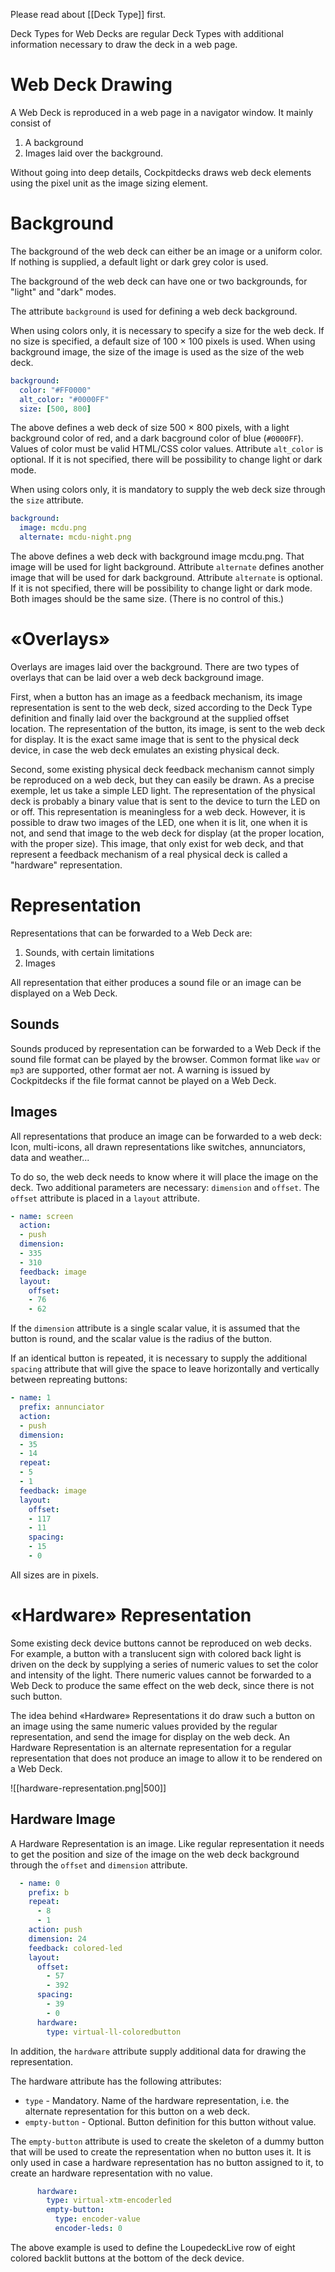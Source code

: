 Please read about [[Deck Type]] first.

Deck Types for Web Decks are regular Deck Types with additional information necessary to draw the deck in a web page.

# Web Deck Drawing

A Web Deck is reproduced in a web page in a navigator window. It mainly consist of

1. A background
2. Images laid over the background.

Without going into deep details, Cockpitdecks draws web deck elements using the pixel unit as the image sizing element.

# Background

The background of the web deck can either be an image or a uniform color. If nothing is supplied, a default light or dark grey color is used.

The background of the web deck can have one or two backgrounds, for "light" and "dark" modes.

The attribute `background` is used for defining a web deck background.

When using colors only, it is necessary to specify a size for the web deck. If no size is specified, a default size of 100 × 100 pixels is used. When using background image, the size of the image is used as the size of the web deck.

```yaml
background:
  color: "#FF0000"
  alt_color: "#0000FF"
  size: [500, 800]
```

The above defines a web deck of size 500 × 800 pixels, with a light background color of red, and a dark bacground color of blue (`#0000FF`). Values of color must be valid HTML/CSS color values. Attribute `alt_color` is optional. If it is not specified, there will be possibility to change light or dark mode.

When using colors only, it is mandatory to supply the web deck size through the `size` attribute.

```yaml
background:
  image: mcdu.png
  alternate: mcdu-night.png
```

The above defines a web deck with background image mcdu.png. That image will be used for light background. Attribute `alternate` defines another image that will be used for dark background. Attribute `alternate` is optional. If it is not specified, there will be possibility to change light or dark mode. Both images should be the same size. (There is no control of this.)

# «Overlays»

Overlays are images laid over the background. There are two types of overlays that can be laid over a web deck background image.

First, when a button has an image as a feedback mechanism, its image representation is sent to the web deck, sized according to the Deck Type definition and finally laid over the background at the supplied offset location. The representation of the button, its image, is sent to the web deck for display. It is the exact same image that is sent to the physical deck device, in case the web deck emulates an existing physical deck.

Second, some existing physical deck feedback mechanism cannot simply be reproduced on a web deck, but they can easily be drawn. As a precise exemple, let us take a simple LED light. The representation of the physical deck is probably a binary value that is sent to the device to turn the LED on or off. This representation is meaningless for a web deck. However, it is possible to draw two images of the LED, one when it is lit, one when it is not, and send that image to the web deck for display (at the proper location, with the proper size). This image, that only exist for web deck, and that represent a feedback mechanism of a real physical deck is called a "hardware" representation.

# Representation

Representations that can be forwarded to a Web Deck are:

1. Sounds, with certain limitations
2. Images

All representation that either produces a sound file or an image can be displayed on a Web Deck.

## Sounds

Sounds produced by representation can be forwarded to a Web Deck if the sound file format can be played by the browser. Common format like `wav` or `mp3` are supported, other format aer not. A warning is issued by Cockpitdecks if the file format cannot be played on a Web Deck.

## Images

All representations that produce an image can be forwarded to a web deck: Icon, multi-icons, all drawn representations like switches, annunciators, data and weather...

To do so, the web deck needs to know where it will place the image on the deck. Two additional parameters are necessary: `dimension` and `offset`. The `offset` attribute is placed in a `layout` attribute.

```yaml
- name: screen
  action:
  - push
  dimension:
  - 335
  - 310
  feedback: image
  layout:
    offset:
    - 76
    - 62
```

If the `dimension` attribute is a single scalar value, it is assumed that the button is round, and the scalar value is the radius of the button.

If an identical button is repeated, it is necessary to supply the additional `spacing` attribute that will give the space to leave horizontally and vertically between repreating buttons:

```yaml
- name: 1
  prefix: annunciator
  action:
  - push
  dimension:
  - 35
  - 14
  repeat:
  - 5
  - 1
  feedback: image
  layout:
    offset:
    - 117
    - 11
    spacing:
    - 15
    - 0
```

All sizes are in pixels.

# «Hardware» Representation

Some existing deck device buttons cannot be reproduced on web decks. For example, a button with a translucent sign with colored back light is driven on the deck by supplying a series of numeric values to set the color and intensity of the light. There numeric values cannot be forwarded to a Web Deck to produce the same effect on the web deck, since there is not such button.

The idea behind «Hardware» Representations it do draw such a button on an image using the same numeric values provided by the regular representation, and send the image for display on the web deck. An Hardware Representation is an alternate representation for a regular representation that does not produce an image to allow it to be rendered on a Web Deck.

![[hardware-representation.png|500]]

## Hardware Image

A Hardware Representation is an image. Like regular representation it needs to get the position and size of the image on the web deck background through the `offset` and `dimension` attribute.

```yaml
  - name: 0
    prefix: b
    repeat:
      - 8
      - 1
    action: push
    dimension: 24
    feedback: colored-led
    layout:
      offset:
        - 57
        - 392
      spacing:
        - 39
        - 0
      hardware:
        type: virtual-ll-coloredbutton
```

In addition, the `hardware` attribute supply additional data for drawing the representation.

The hardware attribute has the following attributes:

- `type` - Mandatory. Name of the hardware representation, i.e. the alternate representation for this button on a web deck.
- `empty-button` - Optional. Button definition for this button without value.

The `empty-button` attribute is used to create the skeleton of a dummy button that will be used to create the representation when no button uses it. It is only used in case a hardware representation has no button assigned to it, to create an hardware representation with no value.

```yaml
      hardware:
        type: virtual-xtm-encoderled
        empty-button:
          type: encoder-value
          encoder-leds: 0
```

The above example is used to define the LoupedeckLive row of eight colored backlit buttons at the bottom of the deck device.
